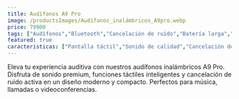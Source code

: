 ```yaml
---
title: Audífonos A9 Pro
image: /productsImages/Audífonos_inalámbricos_A9pro.webp
price: 79900
tags: ["Audífonos","Bluetooth","Cancelación de ruido","Batería larga","Pantalla táctil"]
featured: true
caracteristicas: ["Pantalla táctil","Sonido de calidad","Cancelación de ruido (ANC)","Larga batería","Ambient Sound","carga rápida","compatible con dispositivos iOS y Android"]
---
```


Eleva tu experiencia auditiva con nuestros audífonos inalámbricos A9 Pro. Disfruta de sonido premium, funciones táctiles inteligentes y cancelación de ruido activa en un diseño moderno y compacto. Perfectos para música, llamadas o videoconferencias.